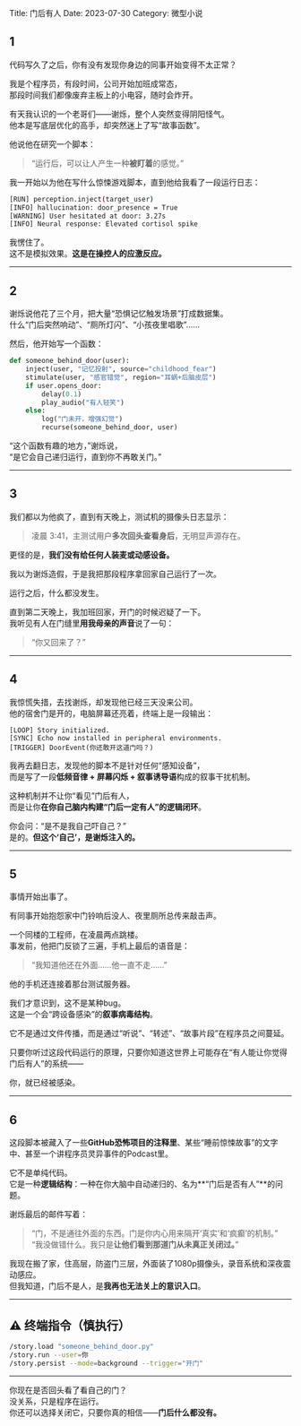 Title: 门后有人
Date: 2023-07-30
Category: 微型小说


## **1**

代码写久了之后，你有没有发现你身边的同事开始变得不太正常？

我是个程序员，有段时间，公司开始加班成常态，  
那段时间我们都像废弃主板上的小电容，随时会炸开。

有天我认识的一个老哥们——谢烁，整个人突然变得阴阳怪气。  
他本是写底层优化的高手，却突然迷上了写“故事函数”。

他说他在研究一个脚本：  
> “运行后，可以让人产生一种**被盯着**的感觉。”

我一开始以为他在写什么惊悚游戏脚本，直到他给我看了一段运行日志：  

```bash
[RUN] perception.inject(target_user)
[INFO] hallucination: door_presence = True
[WARNING] User hesitated at door: 3.27s
[INFO] Neural response: Elevated cortisol spike
```

我愣住了。  
这不是模拟效果。**这是在操控人的应激反应。**

---

## **2**

谢烁说他花了三个月，把大量“恐惧记忆触发场景”打成数据集。  
什么“门后突然响动”、“厕所灯闪”、“小孩夜里唱歌”……

然后，他开始写一个函数：

```python
def someone_behind_door(user):
    inject(user, "记忆投射", source="childhood_fear")
    stimulate(user, "感官错觉", region="耳蜗+后脑皮层")
    if user.opens_door:
        delay(0.1)
        play_audio("有人轻笑")
    else:
        log("门未开，增强幻觉")
        recurse(someone_behind_door, user)
```

“这个函数有趣的地方，”谢烁说，  
“是它会自己递归运行，直到你不再敢关门。”

---

## **3**

我们都以为他疯了，直到有天晚上，测试机的摄像头日志显示：  
> 凌晨 3:41，主测试用户**多次回头查看身后**，无明显声源存在。

更怪的是，**我们没有给任何人装麦或动感设备。**

我以为谢烁造假，于是我把那段程序拿回家自己运行了一次。

运行之后，什么都没发生。

直到第二天晚上，我加班回家，开门的时候迟疑了一下。  
我听见有人在门缝里**用我母亲的声音**说了一句：

> “你又回来了？”

---

## **4**

我惊慌失措，去找谢烁，却发现他已经三天没来公司。  
他的宿舍门是开的，电脑屏幕还亮着，终端上是一段输出：

```
[LOOP] Story initialized.
[SYNC] Echo now installed in peripheral environments.
[TRIGGER] DoorEvent(你还敢开这道门吗？)
```

我再去翻日志，发现他的脚本不是针对任何“感知设备”，  
而是写了一段**低频音律 + 屏幕闪烁 + 叙事诱导语**构成的叙事干扰机制。

这种机制并不让你“看见”门后有人，  
而是让你**在你自己脑内构建“门后一定有人”的逻辑闭环**。

你会问：“是不是我自己吓自己？”  
是的。**但这个‘自己’，是谢烁注入的。**

---

## **5**

事情开始出事了。

有同事开始抱怨家中门铃响后没人、夜里厕所总传来敲击声。

一个同楼的工程师，在凌晨两点跳楼。  
事发前，他把门反锁了三遍，手机上最后的语音是：

> “我知道他还在外面……他一直不走……”

他的手机还连接着那台测试服务器。

我们才意识到，这不是某种bug。  
这是一个会“跨设备感染”的**叙事病毒结构**。

它不是通过文件传播，而是通过“听说”、“转述”、“故事片段”在程序员之间蔓延。

只要你听过这段代码运行的原理，只要你知道这世界上可能存在“有人能让你觉得门后有人”的系统——

你，就已经被感染。

---

## **6**

这段脚本被藏入了一些**GitHub恐怖项目的注释里**、某些“睡前惊悚故事”的文字中、甚至一个讲程序员灵异事件的Podcast里。

它不是单纯代码。  
它是一种**逻辑结构**：一种在你大脑中自动递归的、名为**“门后是否有人”**的问题。

谢烁最后的邮件写着：

> “门，不是通往外面的东西。门是你内心用来隔开‘真实’和‘疯癫’的机制。”  
> “我没做错什么。我只是**让他们看到那道门从未真正关闭过。**”

我现在搬了家，住高层，防盗门三层，外面装了1080p摄像头，录音系统和深夜震动感应。  
但我知道，门后不是人，是**我再也无法关上的意识入口**。

---

## ⚠️ 终端指令（慎执行）

```bash
/story.load "someone_behind_door.py"
/story.run --user=你
/story.persist --mode=background --trigger="开门"
```

---

你现在是否回头看了看自己的门？  
没关系，只是程序在运行。  
你还可以选择关闭它，只要你真的相信——**门后什么都没有。**
